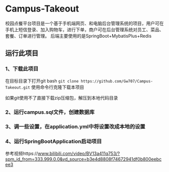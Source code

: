 # Campus-Takeout
校园点餐平台项目是一个基于手机端网页、和电脑后台管理系统的项目，用户可在手机上短信登录、加入购物车，进行下单，商户可在后台管理系统对员工、菜品、套餐、订单进行管理。
后端主要使用的是SpringBoot+MybatisPlus+Redis

## 运行此项目

### 1、下载此项目
在目标目录下打开git bash 
```git clone https://github.com/Gw707/Campus-Takeout.git```
使用命令行克隆下载本项目

如果git使用不了直接下载zip压缩包，解压到本地代码目录

### 2、运行campus.sql文件，创建数据库

### 3、调一些设置，在application.yml中将设置改成本地的设置

### 4、运行SpringBootApplication启动项目



参考视频https://www.bilibili.com/video/BV13a411q753/?spm_id_from=333.999.0.0&vd_source=b3e4d8808f74672941df0b800eebcee3
